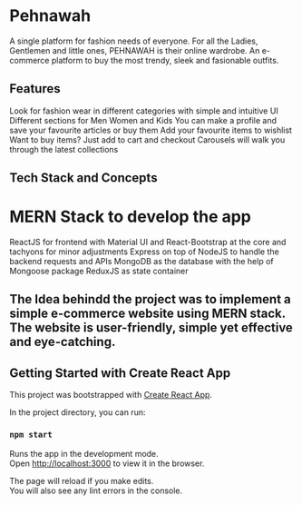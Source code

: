 # Pehnawah
A single platform for fashion needs of everyone. For all the Ladies, Gentlemen and little ones, PEHNAWAH is their online wardrobe. An e-commerce platform to buy the most trendy, sleek and fasionable outfits.

## Features
Look for fashion wear in different categories with simple and intuitive UI
Different sections for Men Women and Kids
You can make a profile and save your favourite articles or buy them
Add your favourite items to wishlist
Want to buy items? Just add to cart and checkout
Carousels will walk you through the latest collections

## Tech Stack and Concepts
# MERN Stack to develop the app
 ReactJS for frontend with Material UI and React-Bootstrap at the core and tachyons for minor adjustments
 Express on top of NodeJS to handle the backend requests and APIs
 MongoDB as the database with the help of Mongoose package
 ReduxJS as state container 
 
## The Idea behindd the project was to implement a simple e-commerce website using MERN stack. The website is user-friendly, simple yet effective and eye-catching. 

## Getting Started with Create React App
This project was bootstrapped with [Create React App](https://github.com/facebook/create-react-app).

In the project directory, you can run:

### `npm start`
Runs the app in the development mode.\
Open [http://localhost:3000](http://localhost:3000) to view it in the browser.

The page will reload if you make edits.\
You will also see any lint errors in the console.
